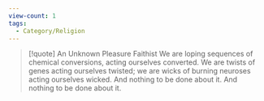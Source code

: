 ```yaml
---
view-count: 1
tags:
  - Category/Religion
---
```

>[!quote] An Unknown Pleasure Faithist
>We are loping sequences of chemical conversions, acting ourselves converted. We are twists of genes acting ourselves twisted; we are wicks of burning neuroses acting ourselves wicked. And nothing to be done about it. And nothing to be done about it.